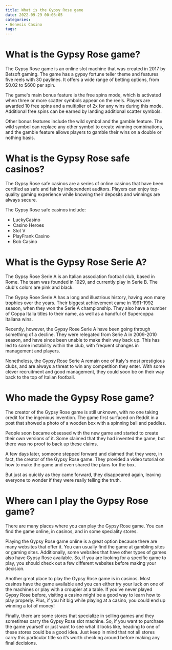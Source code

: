 ```yaml
---
title: What is the Gypsy Rose game
date: 2022-09-29 00:03:05
categories:
- Genesis Casino
tags:
---
```



#  What is the Gypsy Rose game?

The Gypsy Rose game is an online slot machine that was created in 2017 by Betsoft gaming. The game has a gypsy fortune teller theme and features five reels with 30 paylines. It offers a wide range of betting options, from $0.02 to $600 per spin.

The game's main bonus feature is the free spins mode, which is activated when three or more scatter symbols appear on the reels. Players are awarded 10 free spins and a multiplier of 2x for any wins during this mode. Additional free spins can be earned by landing additional scatter symbols.

Other bonus features include the wild symbol and the gamble feature. The wild symbol can replace any other symbol to create winning combinations, and the gamble feature allows players to gamble their wins on a double or nothing basis.

#  What is the Gypsy Rose safe casinos?

The Gypsy Rose safe casinos are a series of online casinos that have been certified as safe and fair by independent auditors. Players can enjoy top-quality gaming experience while knowing their deposits and winnings are always secure.

The Gypsy Rose safe casinos include:

- LuckyCasino
- Casino Heroes
- Slot V
- PlayFrank Casino
- Bob Casino

#  What is the Gypsy Rose Serie A?

The Gypsy Rose Serie A is an Italian association football club, based in Rome. The team was founded in 1929, and currently play in Serie B. The club's colors are pink and black.

The Gypsy Rose Serie A has a long and illustrious history, having won many trophies over the years. Their biggest achievement came in 1991-1992 season, when they won the Serie A championship. They also have a number of Coppa Italia titles to their name, as well as a handful of Supercoppa Italiana wins.

Recently, however, the Gypsy Rose Serie A have been going through something of a decline. They were relegated from Serie A in 2009-2010 season, and have since been unable to make their way back up. This has led to some instability within the club, with frequent changes in management and players.

Nonetheless, the Gypsy Rose Serie A remain one of Italy's most prestigious clubs, and are always a threat to win any competition they enter. With some clever recruitment and good management, they could soon be on their way back to the top of Italian football.

#  Who made the Gypsy Rose game? 

The creator of the Gypsy Rose game is still unknown, with no one taking credit for the ingenious invention. The game first surfaced on Reddit in a post that showed a photo of a wooden box with a spinning ball and paddles. 

People soon became obsessed with the new game and started to create their own versions of it. Some claimed that they had invented the game, but there was no proof to back up these claims. 

A few days later, someone stepped forward and claimed that they were, in fact, the creator of the Gypsy Rose game. They provided a video tutorial on how to make the game and even shared the plans for the box. 

But just as quickly as they came forward, they disappeared again, leaving everyone to wonder if they were really telling the truth.

#  Where can I play the Gypsy Rose game?

There are many places where you can play the Gypsy Rose game. You can find the game online, in casinos, and in some speciality stores.

Playing the Gypsy Rose game online is a great option because there are many websites that offer it. You can usually find the game at gambling sites or gaming sites. Additionally, some websites that have other types of games also have Gypsy Rose available. So, if you are looking for a specific game to play, you should check out a few different websites before making your decision.

Another great place to play the Gypsy Rose game is in casinos. Most casinos have the game available and you can either try your luck on one of the machines or play with a croupier at a table. If you’ve never played Gypsy Rose before, visiting a casino might be a good way to learn how to play properly. Plus, if you hit big while playing at a casino, you could end up winning a lot of money!

Finally, there are some stores that specialize in selling games and they sometimes carry the Gypsy Rose slot machine. So, if you want to purchase the game yourself or just want to see what it looks like, heading to one of these stores could be a good idea. Just keep in mind that not all stores carry this particular title so it’s worth checking around before making any final decisions.